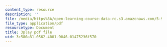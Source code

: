 ```yaml
---
content_type: resource
description: ''
file: /media/https%3A/open-learning-course-data-rc.s3.amazonaws.com/5-95j-teaching-college-level-science-and-engineering-fall-2015/3c580a8105624001904601475236f570_fqrOxeL-fwk.pdf
file_type: application/pdf
resourcetype: Document
title: 3play pdf file
uid: 3c580a81-0562-4001-9046-01475236f570
---
```

